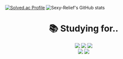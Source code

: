 [![Solved.ac Profile](http://mazassumnida.wtf/api/v2/generate_badge?boj=beawall)](https://solved.ac/beawall/)
![Sexy-Relief's GitHub stats](https://github-readme-stats.vercel.app/api?username=Sexy-Relief&show_icons=true&theme=dark)   

<div align=center><h1>📚 Studying for.. </h1></div>

<div align=center> 
  <img src="https://img.shields.io/badge/java-007396?style=for-the-badge&logo=java&logoColor=white"> 
  <img src="https://img.shields.io/badge/c++-00599C?style=for-the-badge&logo=c%2B%2B&logoColor=white">
  <img src="https://img.shields.io/badge/python-3776AB?style=for-the-badge&logo=python&logoColor=white"> 
  <br>
  
  <img src="https://img.shields.io/badge/mysql-4479A1?style=for-the-badge&logo=mysql&logoColor=white"> 
  <img src="https://img.shields.io/badge/spring-6DB33F?style=for-the-badge&logo=spring&logoColor=white"> 
  <br>
</div>
